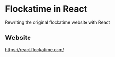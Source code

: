 

# Flockatime in React
Rewriting the original flockatime website with React

## Website

https://react.flockatime.com/
